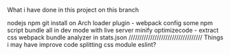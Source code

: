 What i have done in this project on this branch

nodejs npm git install on Arch
loader plugin - webpack config
some npm script
bundle all in dev mode with live server
minify optimizecode - extract css
webpack bundle analyzer in stats.json
//////////////////////////////////
Things i may have improve
code splitting
css module
eslint?
